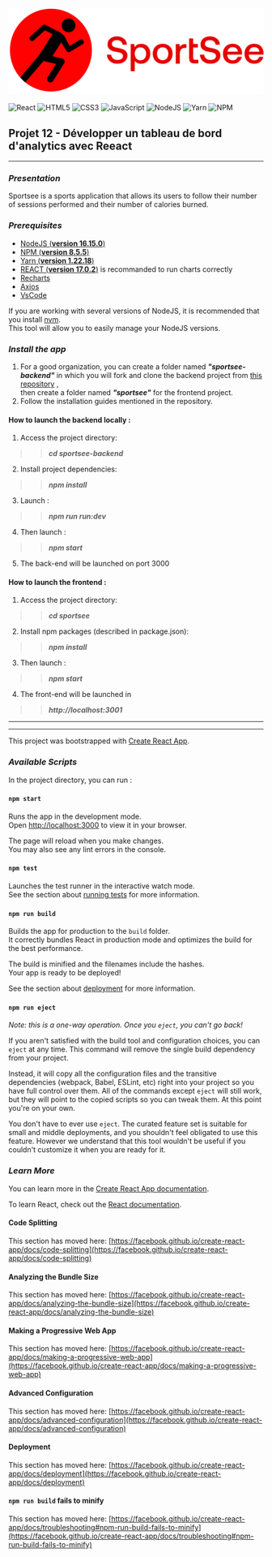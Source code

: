 ![Sportsee](./sportsee/src/assets/logo.png)

![React](https://img.shields.io/badge/react-%2320232a.svg?style=for-the-badge&logo=react&logoColor=%2361DAFB)
![HTML5](https://img.shields.io/badge/html5-%23E34F26.svg?style=for-the-badge&logo=html5&logoColor=white)
![CSS3](https://img.shields.io/badge/css3-%231572B6.svg?style=for-the-badge&logo=css3&logoColor=white)
![JavaScript](https://img.shields.io/badge/javascript-%23323330.svg?style=for-the-badge&logo=javascript&logoColor=%23F7DF1E)
![NodeJS](https://img.shields.io/badge/node.js-6DA55F?style=for-the-badge&logo=node.js&logoColor=white)
![Yarn](https://img.shields.io/badge/yarn-%232C8EBB.svg?style=for-the-badge&logo=yarn&logoColor=white)
![NPM](https://img.shields.io/badge/NPM-%23000000.svg?style=for-the-badge&logo=npm&logoColor=white)


## Projet 12 - Développer un tableau de bord d'analytics avec Reeact
****
### **_Presentation_**
Sportsee is a sports application that allows its users to follow their number of sessions performed and their number of calories burned.
###  **_Prerequisites_**
* [NodeJS (**version 16.15.0**)](https://nodejs.org/en/)
* [NPM (**version 8.5.5**)](https://www.npmjs.com/)
* [Yarn (**version 1.22.18**)](https://yarnpkg.com/)
* [REACT (**version 17.0.2**)](https://en.reactjs.org/) is recommanded to run charts correctly
* [Recharts](https://recharts.org/)
* [Axios](https://github.com/axios/axios)
* [VsCode](https://code.visualstudio.com/)

If you are working with several versions of NodeJS, it is recommended that you install [nvm](https://github.com/nvm-sh/nvm). <br>
This tool will allow you to easily manage your NodeJS versions.

### **_Install the app_**
1. For a good organization, you can create a folder named **_"sportsee-backend"_**  in which you will fork and clone the backend project from [this repository](https://github.com/OpenClassrooms-Student-Center/P9-front-end-dashboard.git) , <br> then create a folder named **_"sportsee"_**  for the frontend project.
2. Follow the installation guides mentioned in the repository.

#### **How to launch the backend locally :**
1. Access the project directory: <br> 
>>**_cd sportsee-backend_**
2. Install project dependencies: 
>>**_npm install_**
3. Launch : 
>>**_npm run run:dev_**
4. Then launch : 
>>**_npm start_**
5. The back-end will be launched on port 3000

#### **How to launch the frontend :**
1. Access the project directory: 
>>**_cd sportsee_**
2. Install npm packages (described in package.json): 
>>**_npm install_**
3. Then launch : 
>>**_npm start_**
4. The front-end will be launched in 
>>**_http://localhost:3001_**

****
****
This project was bootstrapped with [Create React App](https://github.com/facebook/create-react-app).

### **_Available Scripts_**

In the project directory, you can run :

#### **`npm start`**

Runs the app in the development mode.\
Open [http://localhost:3000](http://localhost:3000) to view it in your browser.

The page will reload when you make changes.\
You may also see any lint errors in the console.

#### **`npm test`**

Launches the test runner in the interactive watch mode.\
See the section about [running tests](https://facebook.github.io/create-react-app/docs/running-tests) for more information.

#### **`npm run build`**

Builds the app for production to the `build` folder.\
It correctly bundles React in production mode and optimizes the build for the best performance.

The build is minified and the filenames include the hashes.\
Your app is ready to be deployed!

See the section about [deployment](https://facebook.github.io/create-react-app/docs/deployment) for more information.

#### **`npm run eject`**

_Note: this is a one-way operation. Once you `eject`, you can't go back!_

If you aren't satisfied with the build tool and configuration choices, you can `eject` at any time. This command will remove the single build dependency from your project.

Instead, it will copy all the configuration files and the transitive dependencies (webpack, Babel, ESLint, etc) right into your project so you have full control over them. All of the commands except `eject` will still work, but they will point to the copied scripts so you can tweak them. At this point you're on your own.

You don't have to ever use `eject`. The curated feature set is suitable for small and middle deployments, and you shouldn't feel obligated to use this feature. However we understand that this tool wouldn't be useful if you couldn't customize it when you are ready for it.

### **_Learn More_**

You can learn more in the [Create React App documentation](https://facebook.github.io/create-react-app/docs/getting-started).

To learn React, check out the [React documentation](https://reactjs.org/).

#### **Code Splitting**

This section has moved here: [https://facebook.github.io/create-react-app/docs/code-splitting](https://facebook.github.io/create-react-app/docs/code-splitting)

#### **Analyzing the Bundle Size**

This section has moved here: [https://facebook.github.io/create-react-app/docs/analyzing-the-bundle-size](https://facebook.github.io/create-react-app/docs/analyzing-the-bundle-size)

#### **Making a Progressive Web App**

This section has moved here: [https://facebook.github.io/create-react-app/docs/making-a-progressive-web-app](https://facebook.github.io/create-react-app/docs/making-a-progressive-web-app)

#### **Advanced Configuration**

This section has moved here: [https://facebook.github.io/create-react-app/docs/advanced-configuration](https://facebook.github.io/create-react-app/docs/advanced-configuration)

#### **Deployment**

This section has moved here: [https://facebook.github.io/create-react-app/docs/deployment](https://facebook.github.io/create-react-app/docs/deployment)

#### **`npm run build` fails to minify**

This section has moved here: [https://facebook.github.io/create-react-app/docs/troubleshooting#npm-run-build-fails-to-minify](https://facebook.github.io/create-react-app/docs/troubleshooting#npm-run-build-fails-to-minify)
